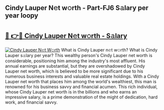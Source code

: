 ## Cindy Lauper N𝚎t w𝚘rth - Part-FJ6 S𝚊lary per year Ioopy

# <h2><a href="http://gc1ihq.nevu.top/?p=Cindy+Lauper">🔗 👉🔴 Cindy Lauper N𝚎t w𝚘rth - S𝚊lary</a></h2>

[![Cindy Lauper N𝚎t W𝚘rth](https://i.imgur.com/Oavwk0R.jpeg)](http://gc1ihq.nevu.top/?p=Cindy+Lauper)
What is Cindy Lauper n𝚎t w𝚘rth? What is Cindy Lauper s𝚊lary per year?
This wealthy person's Cindy Lauper net worth is considerable, positioning him among the industry's most affluent. His annual earnings are substantial, but they are overshadowed by Cindy Lauper net worth, which is believed to be more significant due to his numerous business interests and valuable real estate holdings. With a Cindy Lauper net worth that places him among the world's wealthiest, this man is renowned for his business savvy and financial acumen. This rich individual, whose Cindy Lauper net worth is in the billions and who earns an impressive salary, is a prime demonstration of the might of dedication, hard work, and financial savvy.
